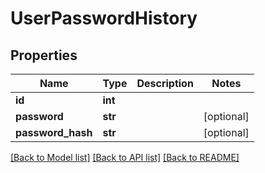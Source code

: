# UserPasswordHistory

## Properties
Name | Type | Description | Notes
------------ | ------------- | ------------- | -------------
**id** | **int** |  | 
**password** | **str** |  | [optional] 
**password_hash** | **str** |  | [optional] 

[[Back to Model list]](../README.md#documentation-for-models) [[Back to API list]](../README.md#documentation-for-api-endpoints) [[Back to README]](../README.md)


